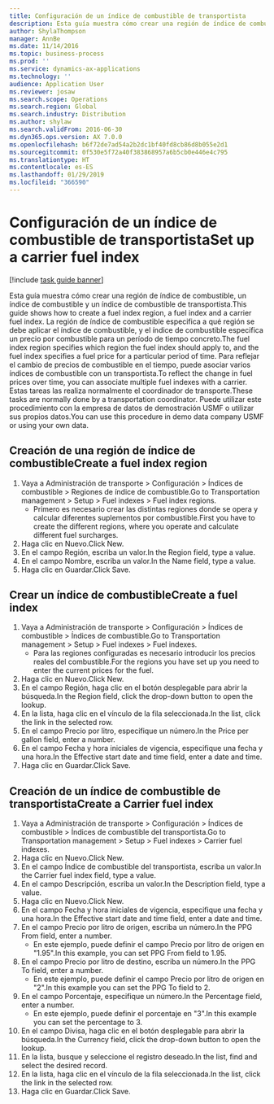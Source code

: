 ```yaml
---
title: Configuración de un índice de combustible de transportista
description: Esta guía muestra cómo crear una región de índice de combustible, un índice de combustible y un índice de combustible de transportista.
author: ShylaThompson
manager: AnnBe
ms.date: 11/14/2016
ms.topic: business-process
ms.prod: ''
ms.service: dynamics-ax-applications
ms.technology: ''
audience: Application User
ms.reviewer: josaw
ms.search.scope: Operations
ms.search.region: Global
ms.search.industry: Distribution
ms.author: shylaw
ms.search.validFrom: 2016-06-30
ms.dyn365.ops.version: AX 7.0.0
ms.openlocfilehash: b6f72de7ad54a2b2dc1bf40fd8cb86d8b055e2d1
ms.sourcegitcommit: 0f530e5f72a40f383868957a6b5cb0e446e4c795
ms.translationtype: HT
ms.contentlocale: es-ES
ms.lasthandoff: 01/29/2019
ms.locfileid: "366590"
---
```

# <a name="set-up-a-carrier-fuel-index"></a><span data-ttu-id="b83f3-103">Configuración de un índice de combustible de transportista</span><span class="sxs-lookup"><span data-stu-id="b83f3-103">Set up a carrier fuel index</span></span>

[!include [task guide banner](../../includes/task-guide-banner.md)]

<span data-ttu-id="b83f3-104">Esta guía muestra cómo crear una región de índice de combustible, un índice de combustible y un índice de combustible de transportista.</span><span class="sxs-lookup"><span data-stu-id="b83f3-104">This guide shows how to create a fuel index region, a fuel index and a carrier fuel index.</span></span> <span data-ttu-id="b83f3-105">La región de índice de combustible especifica a qué región se debe aplicar el índice de combustible, y el índice de combustible especifica un precio por combustible para un período de tiempo concreto.</span><span class="sxs-lookup"><span data-stu-id="b83f3-105">The fuel index region specifies which region the fuel index should apply to, and the fuel index specifies a fuel price for a particular period of time.</span></span> <span data-ttu-id="b83f3-106">Para reflejar el cambio de precios de combustible en el tiempo, puede asociar varios índices de combustible con un transportista.</span><span class="sxs-lookup"><span data-stu-id="b83f3-106">To reflect the change in fuel prices over time, you can associate multiple fuel indexes with a carrier.</span></span>  <span data-ttu-id="b83f3-107">Estas tareas las realiza normalmente el coordinador de transporte.</span><span class="sxs-lookup"><span data-stu-id="b83f3-107">These tasks are normally done by a transportation coordinator.</span></span> <span data-ttu-id="b83f3-108">Puede utilizar este procedimiento con la empresa de datos de demostración USMF o utilizar sus propios datos.</span><span class="sxs-lookup"><span data-stu-id="b83f3-108">You can use this procedure in demo data company USMF or using your own data.</span></span>


## <a name="create-a-fuel-index-region"></a><span data-ttu-id="b83f3-109">Creación de una región de índice de combustible</span><span class="sxs-lookup"><span data-stu-id="b83f3-109">Create a fuel index region</span></span>
1. <span data-ttu-id="b83f3-110">Vaya a Administración de transporte > Configuración > Índices de combustible > Regiones de índice de combustible.</span><span class="sxs-lookup"><span data-stu-id="b83f3-110">Go to Transportation management > Setup > Fuel indexes > Fuel index regions.</span></span>
    * <span data-ttu-id="b83f3-111">Primero es necesario crear las distintas regiones donde se opera y calcular diferentes suplementos por combustible.</span><span class="sxs-lookup"><span data-stu-id="b83f3-111">First you have to create the different regions, where you operate and calculate different fuel surcharges.</span></span>  
2. <span data-ttu-id="b83f3-112">Haga clic en Nuevo.</span><span class="sxs-lookup"><span data-stu-id="b83f3-112">Click New.</span></span>
3. <span data-ttu-id="b83f3-113">En el campo Región, escriba un valor.</span><span class="sxs-lookup"><span data-stu-id="b83f3-113">In the Region field, type a value.</span></span>
4. <span data-ttu-id="b83f3-114">En el campo Nombre, escriba un valor.</span><span class="sxs-lookup"><span data-stu-id="b83f3-114">In the Name field, type a value.</span></span>
5. <span data-ttu-id="b83f3-115">Haga clic en Guardar.</span><span class="sxs-lookup"><span data-stu-id="b83f3-115">Click Save.</span></span>

## <a name="create-a-fuel-index"></a><span data-ttu-id="b83f3-116">Crear un índice de combustible</span><span class="sxs-lookup"><span data-stu-id="b83f3-116">Create a fuel index</span></span>
1. <span data-ttu-id="b83f3-117">Vaya a Administración de transporte > Configuración > Índices de combustible > Índices de combustible.</span><span class="sxs-lookup"><span data-stu-id="b83f3-117">Go to Transportation management > Setup > Fuel indexes > Fuel indexes.</span></span>
    * <span data-ttu-id="b83f3-118">Para las regiones configuradas es necesario introducir los precios reales del combustible.</span><span class="sxs-lookup"><span data-stu-id="b83f3-118">For the regions you have set up you need to enter the current prices for the fuel.</span></span>  
2. <span data-ttu-id="b83f3-119">Haga clic en Nuevo.</span><span class="sxs-lookup"><span data-stu-id="b83f3-119">Click New.</span></span>
3. <span data-ttu-id="b83f3-120">En el campo Región, haga clic en el botón desplegable para abrir la búsqueda.</span><span class="sxs-lookup"><span data-stu-id="b83f3-120">In the Region field, click the drop-down button to open the lookup.</span></span>
4. <span data-ttu-id="b83f3-121">En la lista, haga clic en el vínculo de la fila seleccionada.</span><span class="sxs-lookup"><span data-stu-id="b83f3-121">In the list, click the link in the selected row.</span></span>
5. <span data-ttu-id="b83f3-122">En el campo Precio por litro, especifique un número.</span><span class="sxs-lookup"><span data-stu-id="b83f3-122">In the Price per gallon field, enter a number.</span></span>
6. <span data-ttu-id="b83f3-123">En el campo Fecha y hora iniciales de vigencia, especifique una fecha y una hora.</span><span class="sxs-lookup"><span data-stu-id="b83f3-123">In the Effective start date and time field, enter a date and time.</span></span>
7. <span data-ttu-id="b83f3-124">Haga clic en Guardar.</span><span class="sxs-lookup"><span data-stu-id="b83f3-124">Click Save.</span></span>

## <a name="create-a-carrier-fuel-index"></a><span data-ttu-id="b83f3-125">Creación de un índice de combustible de transportista</span><span class="sxs-lookup"><span data-stu-id="b83f3-125">Create a Carrier fuel index</span></span>
1. <span data-ttu-id="b83f3-126">Vaya a Administración de transporte > Configuración > Índices de combustible > Índices de combustible del transportista.</span><span class="sxs-lookup"><span data-stu-id="b83f3-126">Go to Transportation management > Setup > Fuel indexes > Carrier fuel indexes.</span></span>
2. <span data-ttu-id="b83f3-127">Haga clic en Nuevo.</span><span class="sxs-lookup"><span data-stu-id="b83f3-127">Click New.</span></span>
3. <span data-ttu-id="b83f3-128">En el campo Índice de combustible del transportista, escriba un valor.</span><span class="sxs-lookup"><span data-stu-id="b83f3-128">In the Carrier fuel index field, type a value.</span></span>
4. <span data-ttu-id="b83f3-129">En el campo Descripción, escriba un valor.</span><span class="sxs-lookup"><span data-stu-id="b83f3-129">In the Description field, type a value.</span></span>
5. <span data-ttu-id="b83f3-130">Haga clic en Nuevo.</span><span class="sxs-lookup"><span data-stu-id="b83f3-130">Click New.</span></span>
6. <span data-ttu-id="b83f3-131">En el campo Fecha y hora iniciales de vigencia, especifique una fecha y una hora.</span><span class="sxs-lookup"><span data-stu-id="b83f3-131">In the Effective start date and time field, enter a date and time.</span></span>
7. <span data-ttu-id="b83f3-132">En el campo Precio por litro de origen, escriba un número.</span><span class="sxs-lookup"><span data-stu-id="b83f3-132">In the PPG From field, enter a number.</span></span>
    * <span data-ttu-id="b83f3-133">En este ejemplo, puede definir el campo Precio por litro de origen en "1.95".</span><span class="sxs-lookup"><span data-stu-id="b83f3-133">In this example, you can set PPG From field to 1.95.</span></span>  
8. <span data-ttu-id="b83f3-134">En el campo Precio por litro de destino, escriba un número.</span><span class="sxs-lookup"><span data-stu-id="b83f3-134">In the PPG To field, enter a number.</span></span>
    * <span data-ttu-id="b83f3-135">En este ejemplo, puede definir el campo Precio por litro de origen en "2".</span><span class="sxs-lookup"><span data-stu-id="b83f3-135">In this example you can set the PPG To field to 2.</span></span>  
9. <span data-ttu-id="b83f3-136">En el campo Porcentaje, especifique un número.</span><span class="sxs-lookup"><span data-stu-id="b83f3-136">In the Percentage field, enter a number.</span></span>
    * <span data-ttu-id="b83f3-137">En este ejemplo, puede definir el porcentaje en "3".</span><span class="sxs-lookup"><span data-stu-id="b83f3-137">In this example you can set the percentage to 3.</span></span>  
10. <span data-ttu-id="b83f3-138">En el campo Divisa, haga clic en el botón desplegable para abrir la búsqueda.</span><span class="sxs-lookup"><span data-stu-id="b83f3-138">In the Currency field, click the drop-down button to open the lookup.</span></span>
11. <span data-ttu-id="b83f3-139">En la lista, busque y seleccione el registro deseado.</span><span class="sxs-lookup"><span data-stu-id="b83f3-139">In the list, find and select the desired record.</span></span>
12. <span data-ttu-id="b83f3-140">En la lista, haga clic en el vínculo de la fila seleccionada.</span><span class="sxs-lookup"><span data-stu-id="b83f3-140">In the list, click the link in the selected row.</span></span>
13. <span data-ttu-id="b83f3-141">Haga clic en Guardar.</span><span class="sxs-lookup"><span data-stu-id="b83f3-141">Click Save.</span></span>

